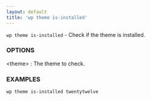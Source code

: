 ```yaml
---
layout: default
title: 'wp theme is-installed'
---
```


`wp theme is-installed` - Check if the theme is installed.

### OPTIONS

&lt;theme&gt;
: The theme to check.

### EXAMPLES

    wp theme is-installed twentytwelve

